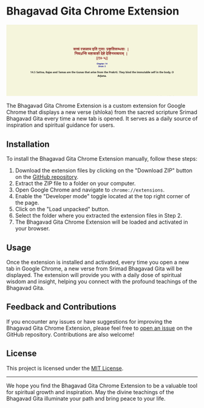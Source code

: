 # Bhagavad Gita Chrome Extension

![Bhagavad Gita Chrome Extension](newtabgita/images/ss.PNG)

The Bhagavad Gita Chrome Extension is a custom extension for Google Chrome that displays a new verse (shloka) from the sacred scripture Srimad Bhagavad Gita every time a new tab is opened. It serves as a daily source of inspiration and spiritual guidance for users.

## Installation

To install the Bhagavad Gita Chrome Extension manually, follow these steps:

1. Download the extension files by clicking on the "Download ZIP" button on the [GitHub repository](https://github.com/praneel1/Bhagwad-Gita-Extension).
2. Extract the ZIP file to a folder on your computer.
3. Open Google Chrome and navigate to `chrome://extensions`.
4. Enable the "Developer mode" toggle located at the top right corner of the page.
5. Click on the "Load unpacked" button.
6. Select the folder where you extracted the extension files in Step 2.
7. The Bhagavad Gita Chrome Extension will be loaded and activated in your browser.

## Usage

Once the extension is installed and activated, every time you open a new tab in Google Chrome, a new verse from Srimad Bhagavad Gita will be displayed. The extension will provide you with a daily dose of spiritual wisdom and insight, helping you connect with the profound teachings of the Bhagavad Gita.

## Feedback and Contributions

If you encounter any issues or have suggestions for improving the Bhagavad Gita Chrome Extension, please feel free to [open an issue](https://github.com/praneel1/Bhagwad-Gita-Extension/issues) on the GitHub repository. Contributions are also welcome!

## License

This project is licensed under the [MIT License](LICENSE).
 
---

We hope you find the Bhagavad Gita Chrome Extension to be a valuable tool for spiritual growth and inspiration. May the divine teachings of the Bhagavad Gita illuminate your path and bring peace to your life.
